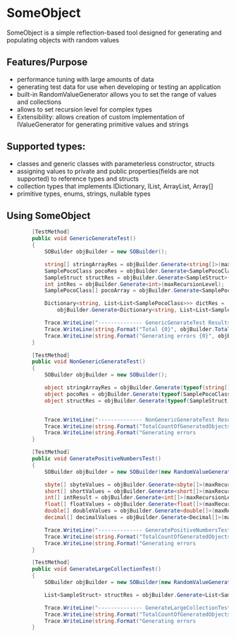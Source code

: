 # SomeObject
SomeObject is a simple reflection-based tool designed for generating and populating objects with random values 

## Features/Purpose

 - performance tuning with large amounts of data
 - generating test data for use when developing or testing an application
 - built-in RandomValueGenerator allows you to set the range of values and collections
 - allows to set recursion level for complex types
 - Extensibility: allows creation of custom implementation of IValueGenerator for generating primitive values and strings
 
## Supported types:

 - classes and generic classes with parameterless constructor, structs
 - assigning values to private and public properties(fields are not supported) to reference types and structs 
 - collection types that implements IDictionary, IList, ArrayList, Array[] 
 - primitive types, enums, strings, nullable types
 
## Using SomeObject

```csharp
        [TestMethod]
        public void GenericGenerateTest()
        {
            SOBuilder objBuilder = new SOBuilder();

            string[] stringArrayRes = objBuilder.Generate<string[]>(maxRecursionLevel);
            SamplePocoClass pocoRes = objBuilder.Generate<SamplePocoClass>(maxRecursionLevel);
            SampleStruct structRes = objBuilder.Generate<SampleStruct>(maxRecursionLevel);
            int intRes = objBuilder.Generate<int>(maxRecursionLevel);
            SamplePocoClass[] pocoArray = objBuilder.Generate<SamplePocoClass[]>(maxRecursionLevel);

            Dictionary<string, List<List<SamplePocoClass>>> dictRes =
                objBuilder.Generate<Dictionary<string, List<List<SamplePocoClass>>>>(maxRecursionLevel);

            Trace.WriteLine("-------------- GenericGenerateTest Results ----------------------");
            Trace.WriteLine(string.Format("Total {0}", objBuilder.TotalCountOfGeneratedObjects));
            Trace.WriteLine(string.Format("Generating errors {0}", objBuilder.Errors.Count));
        }     
```

```csharp
        [TestMethod]
        public void NonGenericGenerateTest()
        {
            SOBuilder objBuilder = new SOBuilder();

            object stringArrayRes = objBuilder.Generate(typeof(string[]), maxRecursionLevel);
            object pocoRes = objBuilder.Generate(typeof(SamplePocoClass), maxRecursionLevel);
            object structRes = objBuilder.Generate(typeof(SampleStruct), maxRecursionLevel);


            Trace.WriteLine("-------------- NonGenericGenerateTest Results ------------------------");
            Trace.WriteLine(string.Format("TotalCountOfGeneratedObjects {0}", objBuilder.TotalCountOfGeneratedObjects));
            Trace.WriteLine(string.Format("Generating errors            {0}", objBuilder.Errors.Count));
        }
```        

```csharp
        [TestMethod]
        public void GeneratePositiveNumbersTest()
        {
            SOBuilder objBuilder = new SOBuilder(new RandomValueGenerator(0, 100, 1, 20, false));

            sbyte[] sbyteValues = objBuilder.Generate<sbyte[]>(maxRecursionLevel);
            short[] shortValues = objBuilder.Generate<short[]>(maxRecursionLevel);
            int[] intResult = objBuilder.Generate<int[]>(maxRecursionLevel);
            float[] floatValues = objBuilder.Generate<float[]>(maxRecursionLevel);
            double[] doubleValues = objBuilder.Generate<double[]>(maxRecursionLevel);
            decimal[] decimalValues = objBuilder.Generate<Decimal[]>(maxRecursionLevel);

            Trace.WriteLine("-------------- GeneratePositiveNumbersTest Results ------------------------");
            Trace.WriteLine(string.Format("TotalCountOfGeneratedObjects {0}", objBuilder.TotalCountOfGeneratedObjects));
            Trace.WriteLine(string.Format("Generating errors            {0}", objBuilder.Errors.Count));
        }
```        
```csharp
        [TestMethod]
        public void GenerateLargeCollectionTest()
        {
            SOBuilder objBuilder = new SOBuilder(new RandomValueGenerator(-1000, 1000, 100000, 100000, false));

            List<SampleStruct> structRes = objBuilder.Generate<List<SampleStruct>>(maxRecursionLevel);

            Trace.WriteLine("-------------- GenerateLargeCollectionTest Results ------------------------");
            Trace.WriteLine(string.Format("TotalCountOfGeneratedObjects {0}", objBuilder.TotalCountOfGeneratedObjects));
            Trace.WriteLine(string.Format("Generating errors            {0}", objBuilder.Errors.Count));
        }      
 ```
